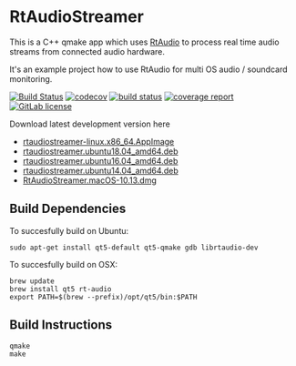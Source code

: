 # RtAudioStreamer

This is a C++ qmake app which uses [RtAudio](https://github.com/thestk/rtaudio) to process real time audio streams from connected audio hardware.

It's an example project how to use RtAudio for multi OS audio / soundcard monitoring.

[![Build Status](https://travis-ci.org/mxklb/rtaudiostreamer.svg?branch=master)](https://travis-ci.org/mxklb/rtaudiostreamer)
[![codecov](https://codecov.io/gh/mxklb/rtaudiostreamer/branch/master/graph/badge.svg)](https://codecov.io/gh/mxklb/rtaudiostreamer)
[![build status](https://gitlab.com/mxklb/rtaudiostreamer/badges/master/build.svg)](https://gitlab.com/mxklb/rtaudiostreamer/pipelines)
[![coverage report](https://gitlab.com/mxklb/rtaudiostreamer/badges/master/coverage.svg)](https://gitlab.com/mxklb/rtaudiostreamer/builds/artifacts/master/download?job=debug_tests)
[![GitLab license](https://img.shields.io/badge/MIT-license-blue.svg)](https://gitlab.com/mxklb/rtaudiostreamer/blob/master/LICENSE)

Download latest development version here
- [rtaudiostreamer-linux.x86_64.AppImage](https://gitlab.com/mxklb/rtaudiostreamer/builds/artifacts/master/download?job=deploy_appimage)
- [rtaudiostreamer.ubuntu18.04_amd64.deb](https://gitlab.com/mxklb/rtaudiostreamer/builds/artifacts/master/download?job=deploy_bionic)
- [rtaudiostreamer.ubuntu16.04_amd64.deb](https://gitlab.com/mxklb/rtaudiostreamer/builds/artifacts/master/download?job=deploy_xenial)
- [rtaudiostreamer.ubuntu14.04_amd64.deb](https://gitlab.com/mxklb/rtaudiostreamer/builds/artifacts/master/download?job=deploy_trusty)
- [RtAudioStreamer.macOS-10.13.dmg](https://rawgit.com/mxklb/rtaudiostreamer/osx-deploy/RtAudioStreamer.dmg)

## Build Dependencies
To succesfully build on Ubuntu:

    sudo apt-get install qt5-default qt5-qmake gdb librtaudio-dev

To succesfully build on OSX:

    brew update
    brew install qt5 rt-audio
    export PATH=$(brew --prefix)/opt/qt5/bin:$PATH

## Build Instructions

    qmake
    make
